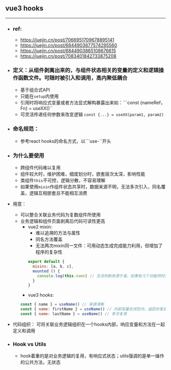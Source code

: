 ## vue3 hooks

---
- ### ref:
    - https://juejin.cn/post/7066951709678895141
    - https://juejin.cn/post/6844903877574295560
    - https://juejin.cn/post/6844903865108676615
    - https://juejin.cn/post/7083401842733875208
- ### 定义：从组件剥离出来的，与组件状态相关的变量的定义和逻辑操作函数文件。可随时被引入和调用，高内聚低耦合
    - 基于组合式API
    - 只能在```setup```内使用
    - 引用时将响应式变量或者方法显式解构暴露出来如：```const {nameRef，Fn} = useXX()``
    - 可灵活传递任何参数来改变逻辑 ```const {...} = useXX(param1, param2)```
- ### 命名规范：
  - 参考react hooks的命名方式，以```use-``开头
- ### 为什么要使用
  - 跨组件代码难以复用
  - 组件较大时，维护困难，细度划分时，嵌套层次太深，影响性能
  - 类组件```this```不可控，逻辑分散，不容易理解
  - 如果使用```mixin```作组件状态共享时，数据来源不明，无法多次引入，同名覆盖，逻辑互相嵌套且不能相互消费
- 用意：
  - 可以整合关联业务代码为复数组件所使用
  - 业务逻辑和组件页面剥离后代码可读性更高
      - vue2 mixin:
          - 难以追溯的方法与属性
          - 同名方法覆盖
          - 无法两次mixin同一文件：可用动态生成完成能力利用，但增加了程序的复杂性
        ```js
        export default {
          mixins: [a, b, c],
          mounted () {
            console.log(this.name) // 无法判断来源于谁，如果有几个功能同时定义name作为属性，则会出现值覆盖
          }
        }
        ```
      - vue3 hooks:
    ```js
    const { name } = useName() // 来源清晰
    const { name: firstName } = useName() // 内部变量在闭包内，返回亦是支持定义别名，无重名及覆盖问题
    const { name: lastName } = useName() // 多次复用
    ```
- 代码组织： 可将关联业务逻辑组织在一个hooks内部，响应变量和方法在一起定义和调用

- ### Hook vs Utils
  - hook着重的是对业务逻辑的复用，有响应式状态；utils强调的是单一操作的公共方法，无状态